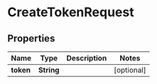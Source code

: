 

# CreateTokenRequest


## Properties

| Name | Type | Description | Notes |
|------------ | ------------- | ------------- | -------------|
|**token** | **String** |  |  [optional] |



